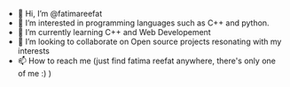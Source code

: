 - 👋 Hi, I’m @fatimareefat
- 👀 I’m interested in programming languages such as C++ and python.
- 🌱 I’m currently learning C++ and Web Developement
- 💞️ I’m looking to collaborate on Open source projects resonating with my interests
- 📫 How to reach me (just find fatima reefat anywhere, there's only one of me :) )

<!---
fatimareefat/fatimareefat is a ✨ special ✨ repository because its `README.md` (this file) appears on your GitHub profile.
You can click the Preview link to take a look at your changes.
--->
